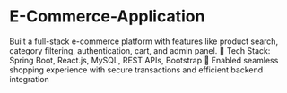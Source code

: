 # E-Commerce-Application
Built a full-stack e-commerce platform with features like product search, category filtering, authentication,
cart, and admin panel.
 Tech Stack: Spring Boot, React.js, MySQL, REST APIs, Bootstrap
 Enabled seamless shopping experience with secure transactions and efficient backend integration
